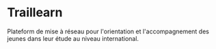 # Traillearn
Plateform de mise à réseau pour l'orientation et l'accompagnement des jeunes dans leur étude au niveau international.
